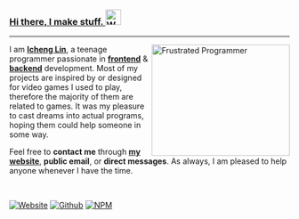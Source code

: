 <h3><a href="https://github.com/ichenglin?tab=repositories">Hi there, I make stuff. <img src="https://github.com/ichenglin/ichenglin/assets/41904540/588b7ba9-05e0-4177-8130-232c1b132cf5" width="28px" alt="Waving Hand"></a></h3>

---

<a href="https://runtimecloud.com/" target="_blank">
    <img align="right" width="248px" height="200px" src="https://camo.githubusercontent.com/d3b141addc160594fcff72da3402e9da7c98573d0fa4729e15ea367ff0fa500e/68747470733a2f2f756e646f2e696f2f6d656469612f75706c6f6164732f66696c65732f467275737472617465645f70726f6772616d6d65725f7165523344354f2e676966" alt="Frustrated Programmer">
</a>

I am **[Icheng Lin](https://github.com/ichenglin)**, a teenage programmer passionate in **[frontend](https://github.com/ichenglin?tab=repositories)** & **[backend](https://github.com/ichenglin?tab=repositories)** development.
Most of my projects are inspired by or designed for video games I used to play, therefore the majority of them are related to games.
It was my pleasure to cast dreams into actual programs, hoping them could help someone in some way.

Feel free to **contact me** through **[my website](https://runtimecloud.com/)**, **public email**, or **direct messages**.
As always, I am pleased to help anyone whenever I have the time.

<br>

<a href="https://runtimecloud.com/" target="_blank"><img src="https://img.shields.io/badge/Website-runtimecloud-red?style=appveyor&logo=tailwindcss" alt="Website"></a>
<a href="https://github.com/ichenglin" target="_blank"><img src="https://img.shields.io/badge/Github-ichenglin-yellow?style=appveyor&logo=github" alt="Github"></a>
<a href="https://www.npmjs.com/~ichenglin" target="_blank"><img src="https://img.shields.io/badge/NPM-ichenglin-brightgreen?style=appveyor&logo=npm" alt="NPM"></a>